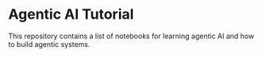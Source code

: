 # Agentic AI Tutorial

This repository contains a list of notebooks for learning agentic AI and how to build agentic systems.
